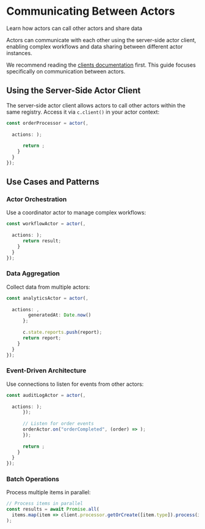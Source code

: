 # Communicating Between Actors

Learn how actors can call other actors and share data

Actors can communicate with each other using the server-side actor client, enabling complex workflows and data sharing between different actor instances.

We recommend reading the [clients documentation](/docs/actors/clients) first. This guide focuses specifically on communication between actors.

## Using the Server-Side Actor Client

The server-side actor client allows actors to call other actors within the same registry. Access it via `c.client()` in your actor context:

```typescript
const orderProcessor = actor(,
  
  actions: );
      
      return ;
    }
  }
});
```

## Use Cases and Patterns

### Actor Orchestration

Use a coordinator actor to manage complex workflows:

```typescript
const workflowActor = actor(,
  
  actions: );
      return result;
    }
  }
});
```

### Data Aggregation

Collect data from multiple actors:

```typescript
const analyticsActor = actor(,
  
  actions: ,
        generatedAt: Date.now()
      };
      
      c.state.reports.push(report);
      return report;
    }
  }
});
```

### Event-Driven Architecture

Use connections to listen for events from other actors:

```typescript
const auditLogActor = actor(,
  
  actions: );
      });
      
      // Listen for order events
      orderActor.on("orderCompleted", (order) => );
      });
      
      return ;
    }
  }
});
```

### Batch Operations

Process multiple items in parallel:

```typescript
// Process items in parallel
const results = await Promise.all(
  items.map(item => client.processor.getOrCreate([item.type]).process(item))
);
```